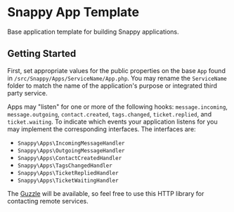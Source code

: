 # Snappy App Template

Base application template for building Snappy applications.

## Getting Started

First, set appropriate values for the public properties on the base `App` found in `/src/Snappy/Apps/ServiceName/App.php`. You may rename the `ServiceName` folder to match the name of the application's purpose or integrated third party service.

Apps may "listen" for one or more of the following hooks: `message.incoming`, `message.outgoing`, `contact.created`, `tags.changed`, `ticket.replied`, and `ticket.waiting`. To indicate which events your application listens for you may implement the corresponding interfaces. The interfaces are:

- `Snappy\Apps\IncomingMessageHandler`
- `Snappy\Apps\OutgoingMessageHandler`
- `Snappy\Apps\ContactCreatedHandler`
- `Snappy\Apps\TagsChangedHandler`
- `Snappy\Apps\TicketRepliedHandler`
- `Snappy\Apps\TicketWaitingHandler`

The [Guzzle](https://github.com/guzzle/guzzle) will be available, so feel free to use this HTTP library for contacting remote services.